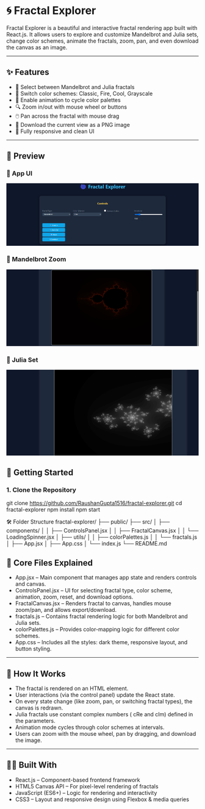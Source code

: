 # 🌀 Fractal Explorer

Fractal Explorer is a beautiful and interactive fractal rendering app built with React.js. It allows users to explore and customize Mandelbrot and Julia sets, change color schemes, animate the fractals, zoom, pan, and even download the canvas as an image.

---

## ✨ Features

- 🎨 Select between Mandelbrot and Julia fractals
- 🌈 Switch color schemes: Classic, Fire, Cool, Grayscale
- 🔄 Enable animation to cycle color palettes
- 🔍 Zoom in/out with mouse wheel or buttons
- 🖱️ Pan across the fractal with mouse drag
- 📸 Download the current view as a PNG image
- 📱 Fully responsive and clean UI

---

## 📸 Preview

### 🔹 App UI
![App UI](https://github.com/RaushanGupta1516/Fractal-Generator/blob/main/Screenshot%202025-06-22%20201324.png)

### 🔹 Mandelbrot Zoom
![Mandelbrot Zoom](https://github.com/RaushanGupta1516/Fractal-Generator/blob/main/Screenshot%202025-06-22%20201332.png)

### 🔹 Julia Set
![Julia Set](https://github.com/RaushanGupta1516/Fractal-Generator/blob/main/Screenshot%202025-06-22%20201435.png)


## 🚀 Getting Started

### 1. Clone the Repository

git clone https://github.com/RaushanGupta1516/fractal-explorer.git
cd fractal-explorer
npm install
npm start


🛠️ Folder Structure
fractal-explorer/
├── public/
├── src/
│   ├── components/
│   │   ├── ControlsPanel.jsx
│   │   ├── FractalCanvas.jsx
│   │   └── LoadingSpinner.jsx
│   ├── utils/
│   │   ├── colorPalettes.js
│   │   └── fractals.js
│   ├── App.jsx
│   ├── App.css
│   └── index.js
└── README.md

## 📁 Core Files Explained

-  App.jsx – Main component that manages app state and renders controls and canvas.
-  ControlsPanel.jsx – UI for selecting fractal type, color scheme, animation, zoom, reset, and download options.
-  FractalCanvas.jsx – Renders fractal to canvas, handles mouse zoom/pan, and allows export/download.
-  fractals.js – Contains fractal rendering logic for both Mandelbrot and Julia sets.
-  colorPalettes.js – Provides color-mapping logic for different color schemes.
-  App.css – Includes all the styles: dark theme, responsive layout, and button styling.

---

## 🧠 How It Works

- The fractal is rendered on an HTML <canvas> element.
- User interactions (via the control panel) update the React state.
- On every state change (like zoom, pan, or switching fractal types), the canvas is redrawn.
- Julia fractals use constant complex numbers ( cRe  and cIm) defined in the parameters.
- Animation mode cycles through color schemes at intervals.
- Users can zoom with the mouse wheel, pan by dragging, and download the image.

---

## 👨‍💻 Built With

- React.js – Component-based frontend framework
- HTML5 Canvas API – For pixel-level rendering of fractals
- JavaScript (ES6+) – Logic for rendering and interactivity
- CSS3 – Layout and responsive design using Flexbox & media queries


